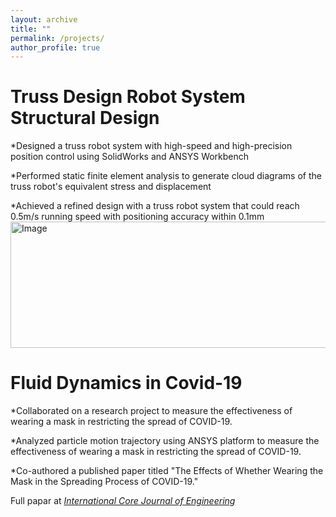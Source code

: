 ```yaml
---
layout: archive
title: ""
permalink: /projects/
author_profile: true
---
```

Truss Design Robot System Structural Design   
=======
*Designed a truss robot system with high-speed and high-precision position control using SolidWorks and ANSYS Workbench

*Performed static finite element analysis to generate cloud diagrams of the truss robot's equivalent stress and displacement

*Achieved a refined design with a truss robot system that could reach 0.5m/s running speed with positioning accuracy within 0.1mm
<img src="https://user-images.githubusercontent.com/71891452/223977059-32441257-9ecc-4ea7-858d-20876facb5e7.png" alt="Image" height="202" width="509">
	

Fluid Dynamics in Covid-19    
=======
*Collaborated on a research project to measure the effectiveness of wearing a mask in restricting the spread of COVID-19.

*Analyzed particle motion trajectory using ANSYS platform to measure the effectiveness of wearing a mask in restricting the spread of COVID-19.

*Co-authored a published paper titled "The Effects of Whether Wearing the Mask in the Spreading Process of COVID-19."

Full papar at <i>[International Core Journal of Engineering](https://dx.doi.org/10.6919/ICJE.202012_6(12).0025)</i>

